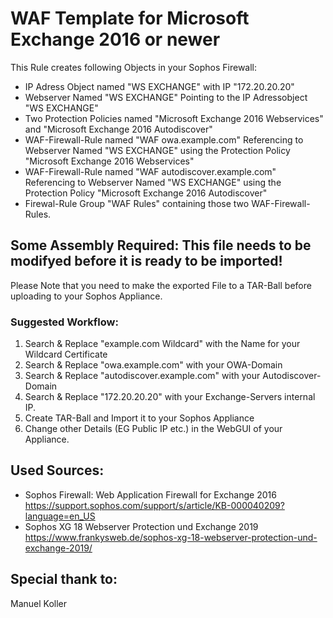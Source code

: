 # WAF Template for Microsoft Exchange 2016 or newer
This Rule creates following Objects in your Sophos Firewall:
* IP Adress Object named "WS EXCHANGE" with IP "172.20.20.20"
* Webserver Named "WS EXCHANGE" Pointing to the IP Adressobject "WS EXCHANGE"
* Two Protection Policies named "Microsoft Exchange 2016 Webservices" and "Microsoft Exchange 2016 Autodiscover"
* WAF-Firewall-Rule named "WAF owa.example.com" Referencing to Webserver Named "WS EXCHANGE" using the Protection Policy "Microsoft Exchange 2016 Webservices"
* WAF-Firewall-Rule named "WAF autodiscover.example.com" Referencing to Webserver Named "WS EXCHANGE" using the Protection Policy "Microsoft Exchange 2016 Autodiscover"
* Firewal-Rule Group "WAF Rules" containing those two WAF-Firewall-Rules.

## Some Assembly Required: This file needs to be modifyed before it is ready to be imported!
Please Note that you need to make the exported File to a TAR-Ball before uploading to your Sophos Appliance.
### Suggested Workflow:
1. Search & Replace "example.com Wildcard" with the Name for your Wildcard Certificate
2. Search & Replace "owa.example.com" with your OWA-Domain
3. Search & Replace "autodiscover.example.com" with your Autodiscover-Domain
4. Search & Replace "172.20.20.20" with your Exchange-Servers internal IP.
5. Create TAR-Ball and Import it to your Sophos Appliance
6. Change other Details (EG Public IP etc.) in the WebGUI of your Appliance.

## Used Sources:
* Sophos Firewall: Web Application Firewall for Exchange 2016 https://support.sophos.com/support/s/article/KB-000040209?language=en_US
* Sophos XG 18 Webserver Protection und Exchange 2019 https://www.frankysweb.de/sophos-xg-18-webserver-protection-und-exchange-2019/

## Special thank to:
Manuel Koller
